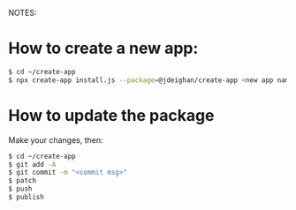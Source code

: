 NOTES:

How to create a new app:
========================

```bash
$ cd ~/create-app
$ npx create-app install.js --package=@jdeighan/create-app <new app name>
```

How to update the package
=========================

Make your changes, then:

```bash
$ cd ~/create-app
$ git add -A
$ git commit -m "<commit msg>"
$ patch
$ push
$ publish
```
